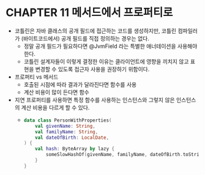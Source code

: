 # CHAPTER 11 메서드에서 프로퍼티로

- 코틀린은 자바 클래스의 공개 필드에 접근하는 코드를 생성하지만, 코틀린 컴파일러가 (바이트코드에서) 공개 필드를 직접 정의하는 경우는 없다.
  - 정말 공개 필드가 필요하다면 @JvmField 라는 특별한 애너테이션을 사용해야 한다.
  - 코틀린 설계자들이 이렇게 결정한 이유는 클라이언트에 영향을 끼치지 않고 표현을 변경할 수 있도록 접근자 사용을 권장하기 위함이다.
- 프로퍼티 vs 메서드
  - 호출된 시점에 따라 결과가 달라진다면 함수를 사용
  - 계산 비용이 많이 든다면 함수
- 지연 프로퍼티를 사용하면 특정 함수를 사용하는 인스턴스와 그렇지 않은 인스턴스의 계산 비용을 다르게 할 수 있다.
  - ~~~kotlin
    data class PersonWithProperties(
        val givenName: String,
        val familyName: String,
        val dateOfBirth: LocalDate,
    ) {
        val hash: ByteArray by lazy {
            someSlowHashOf(givenName, familyName, dateOfBirth.toString())
        }
    }
    ~~~